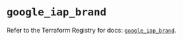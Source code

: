 # `google_iap_brand`

Refer to the Terraform Registry for docs: [`google_iap_brand`](https://registry.terraform.io/providers/hashicorp/google-beta/6.32.0/docs/resources/google_iap_brand).
